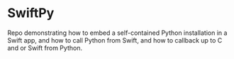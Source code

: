 # SwiftPy
Repo demonstrating how to embed a self-contained Python installation in a Swift app, and how to call Python from Swift, and how to callback up to C and or Swift from Python.
